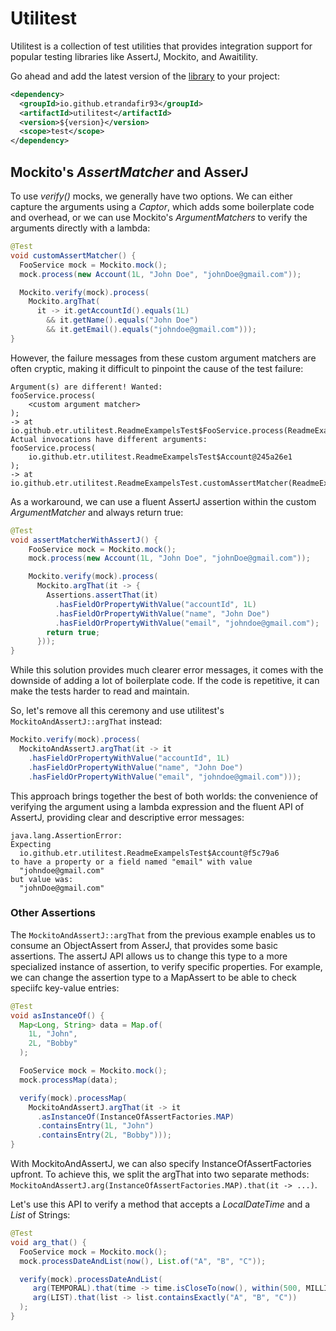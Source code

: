 # Utilitest

Utilitest is a collection of test utilities that provides integration support for popular testing libraries like AssertJ, Mockito, and Awaitility.

Go ahead and add the latest version of the [library](https://github.com/etrandafir93/utilitest/packages) to your project:
```xml
<dependency>
  <groupId>io.github.etrandafir93</groupId>
  <artifactId>utilitest</artifactId>
  <version>${version}</version>
  <scope>test</scope>
</dependency>
```

## Mockito's _AssertMatcher_ and AsserJ

To use _verify()_ mocks, we generally have two options. We can either capture the arguments using a _Captor_, which adds some boilerplate code and overhead, or we can use Mockito's _ArgumentMatchers_ to verify the arguments directly with a lambda:

```java
@Test
void customAssertMatcher() {
  FooService mock = Mockito.mock();
  mock.process(new Account(1L, "John Doe", "johnDoe@gmail.com"));

  Mockito.verify(mock).process(
    Mockito.argThat(
      it -> it.getAccountId().equals(1L)
        && it.getName().equals("John Doe")
        && it.getEmail().equals("johndoe@gmail.com")));
}
```

However, the failure messages from these custom argument matchers are often cryptic, making it difficult to pinpoint the cause of the test failure:

```plaintext
Argument(s) are different! Wanted:
fooService.process(
    <custom argument matcher>
);
-> at io.github.etr.utilitest.ReadmeExampelsTest$FooService.process(ReadmeExampelsTest.java:26)
Actual invocations have different arguments:
fooService.process(
    io.github.etr.utilitest.ReadmeExampelsTest$Account@245a26e1
);
-> at io.github.etr.utilitest.ReadmeExampelsTest.customAssertMatcher(ReadmeExampelsTest.java:62)
```

As a workaround, we can use a fluent AssertJ assertion within the custom _ArgumentMatcher_ and always return true:

```java
@Test
void assertMatcherWithAssertJ() {
    FooService mock = Mockito.mock();
    mock.process(new Account(1L, "John Doe", "johnDoe@gmail.com"));

    Mockito.verify(mock).process(
      Mockito.argThat(it -> {
        Assertions.assertThat(it)
          .hasFieldOrPropertyWithValue("accountId", 1L)
          .hasFieldOrPropertyWithValue("name", "John Doe")
          .hasFieldOrPropertyWithValue("email", "johndoe@gmail.com");
        return true;
      }));
}
```
While this solution provides much clearer error messages, it comes with the downside of adding a lot of boilerplate code. If the code is repetitive, it can make the tests harder to read and maintain.

So, let's remove all this ceremony and use utilitest's `MockitoAndAssertJ::argThat` instead:

```java
Mockito.verify(mock).process(
  MockitoAndAssertJ.argThat(it -> it
    .hasFieldOrPropertyWithValue("accountId", 1L)
    .hasFieldOrPropertyWithValue("name", "John Doe")
    .hasFieldOrPropertyWithValue("email", "johndoe@gmail.com")));
```
This approach brings together the best of both worlds: the convenience of verifying the argument using a lambda expression and the fluent API of AssertJ, providing clear and descriptive error messages:

```plaintext
java.lang.AssertionError: 
Expecting
  io.github.etr.utilitest.ReadmeExampelsTest$Account@f5c79a6
to have a property or a field named "email" with value
  "johndoe@gmail.com"
but value was:
  "johnDoe@gmail.com"
```

### Other Assertions

The `MockitoAndAssertJ::argThat` from the previous example enables us to consume an ObjectAssert from AsserJ, that provides some basic assertions. The assertJ API allows us to change this type to a more specialized instance of assertion, to verify specific properties. For example, we can change the assertion type to a MapAssert to be able to check speciifc key-value entries:

```java
@Test
void asInstanceOf() {
  Map<Long, String> data = Map.of(
    1L, "John",
    2L, "Bobby"
  );

  FooService mock = Mockito.mock();
  mock.processMap(data);

  verify(mock).processMap(
    MockitoAndAssertJ.argThat(it -> it
      .asInstanceOf(InstanceOfAssertFactories.MAP)
      .containsEntry(1L, "John")
      .containsEntry(2L, "Bobby")));
}
```
With MockitoAndAssertJ, we can also specify InstanceOfAssertFactories upfront. To achieve this, we split the argThat into two separate methods: `MockitoAndAssertJ.arg(InstanceOfAssertFactories.MAP).that(it -> ...)`. 

Let's use this API to verify a method that accepts a _LocalDateTime_ and a _List_ of Strings:

```java
@Test
void arg_that() {
  FooService mock = Mockito.mock();
  mock.processDateAndList(now(), List.of("A", "B", "C"));

  verify(mock).processDateAndList(
     arg(TEMPORAL).that(time -> time.isCloseTo(now(), within(500, MILLIS))),
     arg(LIST).that(list -> list.containsExactly("A", "B", "C"))
  );
}
```


